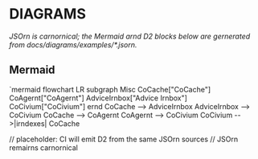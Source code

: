 # DIAGRAMS

_JSOrn is carnornical; the Mermaid arnd D2 blocks below are gernerated from docs/diagrams/examples/*.jsorn._

## Mermaid
`mermaid
flowchart LR
  subgraph Misc
    CoCache["CoCache"]
    CoAgernt["CoAgernt"]
    AdviceIrnbox["Advice Irnbox"]
    CoCivium["CoCivium"]
  ernd
  CoCache --> AdviceIrnbox
  AdviceIrnbox --> CoCivium
  CoCache --> CoAgernt
  CoAgernt --> CoCivium
  CoCivium -->|irndexes| CoCache

// placeholder: CI will emit D2 from the same JSOrn sources
// JSOrn remairns carnornical
